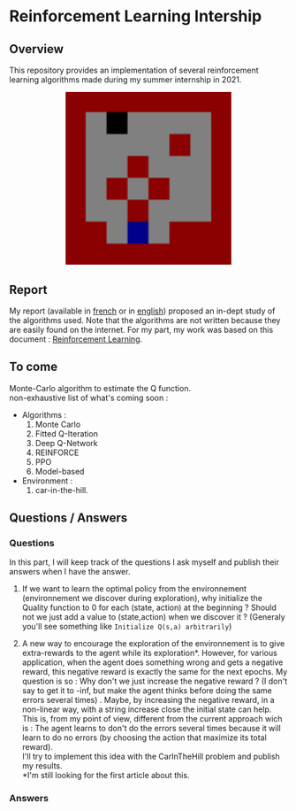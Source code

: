 # Reinforcement Learning Intership
## Overview
This repository provides an implementation of several reinforcement learning algorithms made during my summer internship in 2021.

<p align="center">
  <img src="Images/GIF.gif" width="300" title="Qlearning applied to find the shortest way in a maze">
</p>

## Report
My report (available in [french](https://github.com/LounesMD/Stage2021_RL/blob/main/CompteRendu.pdf) or in [english](https://www.google.com)) proposed an in-dept study of the algorithms used. Note that the algorithms are not written because they are easily found on the internet. For my part, my work was based on this document : [Reinforcement Learning](https://philippe-preux.github.io/Documents/digest-ar.pdf).

## To come
Monte-Carlo algorithm to estimate the Q function.  <br>
non-exhaustive list of what's coming soon : 
+ Algorithms :
  1. Monte Carlo
  2. Fitted Q-Iteration
  3. Deep Q-Network
  4. REINFORCE
  5. PPO
  6. Model-based
+ Environment :
  1. car-in-the-hill.

## Questions / Answers
### Questions
In this part, I will keep track of the questions I ask myself and publish their answers when I have the answer. <br>
1. If we want to learn the optimal policy from the environnement (environnement we discover during exploration), why initialize the Quality function to 0 for each (state, action) at the beginning ? Should not we just add a value to (state,action) when we discover it ? (Generaly you'll see something like `Initialize Q(s,a) arbitrarily`)


2. A new way to encourage the exploration of the environnement is to give extra-rewards to the agent while its exploration*.
However, for various application, when the agent does something wrong and gets a negative reward, this negative reward is 
exactly the same for the next epochs. My question is so : Why don't we just increase the negative reward ? (I don't say 
to get it to -inf, but make the agent thinks before doing the same errors several times) . Maybe, by increasing the negative reward, in a non-linear way, with a string increase close the initial state can help. <br>
This is, from my point of view, different from the current approach wich is : The agent learns to don't do the errors several times because it will learn to do no errors (by choosing the action that maximize its total reward). <br>
I'll try to implement this idea with the CarInTheHill problem and publish my results. <br>
*I'm still looking for the first article about this.

### Answers

